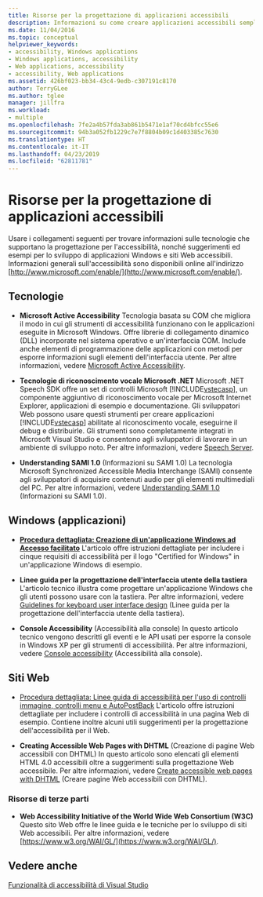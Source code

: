 ```yaml
---
title: Risorse per la progettazione di applicazioni accessibili
description: Informazioni su come creare applicazioni accessibili semplici da usare da parte di persone affette da disabilità.
ms.date: 11/04/2016
ms.topic: conceptual
helpviewer_keywords:
- accessibility, Windows applications
- Windows applications, accessibility
- Web applications, accessibility
- accessibility, Web applications
ms.assetid: 426bf023-bb34-43c4-9edb-c307191c8170
author: TerryGLee
ms.author: tglee
manager: jillfra
ms.workload:
- multiple
ms.openlocfilehash: 7fe2a4b57fda3ab861b5471e1af70cd4bfcc55e6
ms.sourcegitcommit: 94b3a052fb1229c7e7f8804b09c1d403385c7630
ms.translationtype: HT
ms.contentlocale: it-IT
ms.lasthandoff: 04/23/2019
ms.locfileid: "62811781"
---
```

# <a name="resources-for-designing-accessible-applications"></a>Risorse per la progettazione di applicazioni accessibili

Usare i collegamenti seguenti per trovare informazioni sulle tecnologie che supportano la progettazione per l'accessibilità, nonché suggerimenti ed esempi per lo sviluppo di applicazioni Windows e siti Web accessibili. Informazioni generali sull'accessibilità sono disponibili online all'indirizzo [http://www.microsoft.com/enable/](http://www.microsoft.com/enable/).

## <a name="technologies"></a>Tecnologie

* **Microsoft Active Accessibility** Tecnologia basata su COM che migliora il modo in cui gli strumenti di accessibilità funzionano con le applicazioni eseguite in Microsoft Windows. Offre librerie di collegamento dinamico (DLL) incorporate nel sistema operativo e un'interfaccia COM. Include anche elementi di programmazione delle applicazioni con metodi per esporre informazioni sugli elementi dell'interfaccia utente. Per altre informazioni, vedere [Microsoft Active Accessibility](/windows/desktop/WinAuto/microsoft-active-accessibility).

* **Tecnologie di riconoscimento vocale Microsoft .NET** Microsoft .NET Speech SDK offre un set di controlli Microsoft [!INCLUDE[vstecasp](../../code-quality/includes/vstecasp_md.md)], un componente aggiuntivo di riconoscimento vocale per Microsoft Internet Explorer, applicazioni di esempio e documentazione. Gli sviluppatori Web possono usare questi strumenti per creare applicazioni [!INCLUDE[vstecasp](../../code-quality/includes/vstecasp_md.md)] abilitate al riconoscimento vocale, eseguirne il debug e distribuirle. Gli strumenti sono completamente integrati in Microsoft Visual Studio e consentono agli sviluppatori di lavorare in un ambiente di sviluppo noto. Per altre informazioni, vedere [Speech Server](/previous-versions/office/developer/speech-technologies/ms950383\(v\=msdn.10\)).

* **Understanding SAMI 1.0** (Informazioni su SAMI 1.0) La tecnologia Microsoft Synchronized Accessible Media Interchange (SAMI) consente agli sviluppatori di acquisire contenuti audio per gli elementi multimediali del PC. Per altre informazioni, vedere [Understanding SAMI 1.0](/previous-versions/windows/desktop/dnacc/understanding-sami-1.0) (Informazioni su SAMI 1.0).

## <a name="windows-applications"></a>Windows (applicazioni)

* **[Procedura dettagliata: Creazione di un'applicazione Windows ad Accesso facilitato](/dotnet/framework/winforms/advanced/walkthrough-creating-an-accessible-windows-based-application)** L'articolo offre istruzioni dettagliate per includere i cinque requisiti di accessibilità per il logo "Certified for Windows" in un'applicazione Windows di esempio.

* **Linee guida per la progettazione dell'interfaccia utente della tastiera** L'articolo tecnico illustra come progettare un'applicazione Windows che gli utenti possono usare con la tastiera. Per altre informazioni, vedere [Guidelines for keyboard user interface design](/previous-versions/windows/desktop/dnacc/guidelines-for-keyboard-user-interface-design) (Linee guida per la progettazione dell'interfaccia utente della tastiera).

* **Console Accessibility** (Accessibilità alla console) In questo articolo tecnico vengono descritti gli eventi e le API usati per esporre la console in Windows XP per gli strumenti di accessibilità. Per altre informazioni, vedere [Console accessibility](/previous-versions/windows/desktop/dnacc/console-accessibility) (Accessibilità alla console).

## <a name="websites"></a>Siti Web

- [Procedura dettagliata: Linee guida di accessibilità per l'uso di controlli immagine, controlli menu e AutoPostBack](https://msdn.microsoft.com/Library/ff7b5021-48b3-46bf-921f-9fe1e0e32202) L'articolo offre istruzioni dettagliate per includere i controlli di accessibilità in una pagina Web di esempio. Contiene inoltre alcuni utili suggerimenti per la progettazione dell'accessibilità per il Web.

- **Creating Accessible Web Pages with DHTML** (Creazione di pagine Web accessibili con DHTML) In questo articolo sono elencati gli elementi HTML 4.0 accessibili oltre a suggerimenti sulla progettazione Web accessibile. Per altre informazioni, vedere [Create accessible web pages with DHTML](https://msdn.microsoft.com/library/ms528445.aspx) (Creare pagine Web accessibili con DHTML).

### <a name="third-party-resources"></a>Risorse di terze parti

- **Web Accessibility Initiative of the World Wide Web Consortium (W3C)** Questo sito Web offre le linee guida e le tecniche per lo sviluppo di siti Web accessibili. Per altre informazioni, vedere [https://www.w3.org/WAI/GL/](https://www.w3.org/WAI/GL/).

## <a name="see-also"></a>Vedere anche

[Funzionalità di accessibilità di Visual Studio](../../ide/reference/accessibility-features-of-visual-studio.md)
